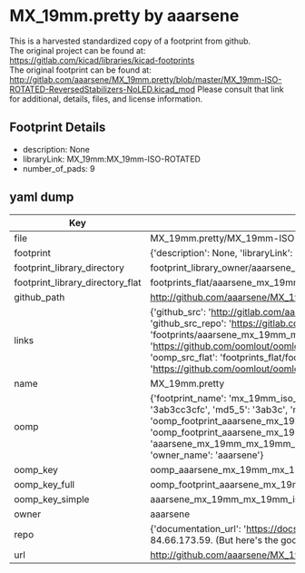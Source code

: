 # MX_19mm.pretty by aaarsene  
This is a harvested standardized copy of a footprint from github.  
The original project can be found at:  
https://gitlab.com/kicad/libraries/kicad-footprints  
The original footprint can be found at:
http://gitlab.com/aaarsene/MX_19mm.pretty/blob/master/MX_19mm-ISO-ROTATED-ReversedStabilizers-NoLED.kicad_mod
Please consult that link for additional, details, files, and license information.  
## Footprint Details
* description: None  
* libraryLink: MX_19mm:MX_19mm-ISO-ROTATED  
* number_of_pads: 9  
## yaml dump  
| Key | Value |  
| --- | --- |  
| file | MX_19mm.pretty/MX_19mm-ISO-ROTATED-NoLED.kicad_mod |  
| footprint | {'description': None, 'libraryLink': 'MX_19mm:MX_19mm-ISO-ROTATED', 'number_of_pads': 9} |  
| footprint_library_directory | footprint_library_owner/aaarsene_MX_19mm.pretty |  
| footprint_library_directory_flat | footprints_flat/aaarsene_mx_19mm_mx_19mm_iso_rotated_noled/working |  
| github_path | http://github.com/aaarsene/MX_19mm.pretty/blob/master/MX_19mm-ISO-ROTATED-NoLED.kicad_mod |  
| links | {'github_src': 'http://gitlab.com/aaarsene/MX_19mm.pretty/blob/master/MX_19mm-ISO-ROTATED-ReversedStabilizers-NoLED.kicad_mod', 'github_src_repo': 'https://gitlab.com/kicad/libraries/kicad-footprints', 'oomp_bot': 'footprints/aaarsene_mx_19mm_mx_19mm_iso_rotated_noled/working', 'oomp_bot_github': 'https://github.com/oomlout/oomlout_oomp_footprint_bot/tree/main/footprints/aaarsene_mx_19mm_mx_19mm_iso_rotated_noled/working', 'oomp_src_flat': 'footprints_flat/footprints_flat/aaarsene_mx_19mm_mx_19mm_iso_rotated_noled/working', 'oomp_src_flat_github': 'https://github.com/oomlout/oomlout_oomp_footprint_src/tree/main/footprints_flat/aaarsene_mx_19mm_mx_19mm_iso_rotated_noled/working'} |  
| name | MX_19mm.pretty |  
| oomp | {'footprint_name': 'mx_19mm_iso_rotated_noled', 'library_name': 'mx_19mm', 'md5': '3ab3cc3cfc6725a042a23f4e22692f1b', 'md5_10': '3ab3cc3cfc', 'md5_5': '3ab3c', 'md5_6': '3ab3cc', 'oomp_key': 'oomp_aaarsene_mx_19mm_mx_19mm_iso_rotated_noled', 'oomp_key_extra': 'oomp_footprint_aaarsene_mx_19mm_mx_19mm_iso_rotated_noled', 'oomp_key_full': 'oomp_footprint_aaarsene_mx_19mm_mx_19mm_iso_rotated_noled_3ab3cc', 'oomp_key_simple': 'aaarsene_mx_19mm_mx_19mm_iso_rotated_noled', 'original_filename': 'MX_19mm.pretty/MX_19mm-ISO-ROTATED-NoLED.kicad_mod', 'owner_name': 'aaarsene'} |  
| oomp_key | oomp_aaarsene_mx_19mm_mx_19mm_iso_rotated_noled |  
| oomp_key_full | oomp_footprint_aaarsene_mx_19mm_mx_19mm_iso_rotated_noled |  
| oomp_key_simple | aaarsene_mx_19mm_mx_19mm_iso_rotated_noled |  
| owner | aaarsene |  
| repo | {'documentation_url': 'https://docs.github.com/rest/overview/resources-in-the-rest-api#rate-limiting', 'message': "API rate limit exceeded for 84.66.173.59. (But here's the good news: Authenticated requests get a higher rate limit. Check out the documentation for more details.)"} |  
| url | http://github.com/aaarsene/MX_19mm.pretty |  

